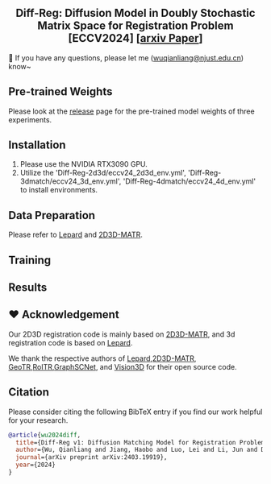 <div style="text-align: center;">
  <h2>Diff-Reg: Diffusion Model in Doubly Stochastic Matrix Space for Registration Problem [ECCV2024] [<a href="https://arxiv.org/pdf/2403.19919">arxiv Paper</a>]</h2>
</div>

👀 If you have any questions, please let me (wuqianliang@njust.edu.cn) know~

## Pre-trained Weights

Please look at the [release](https://github.com/wuqianliang/Diff-Reg/releases/tag/DiffRegv1) page for the pre-trained model weights of three experiments.

## Installation

1. Please use the NVIDIA RTX3090 GPU.
2. Utilize the 'Diff-Reg-2d3d/eccv24_2d3d_env.yml', 'Diff-Reg-3dmatch/eccv24_3d_env.yml', 'Diff-Reg-4dmatch/eccv24_4d_env.yml' to install environments.
   
## Data Preparation
Please refer to [Lepard](https://github.com/rabbityl/lepard) and [2D3D-MATR](https://github.com/minhaolee/2D3DMATR).

## Training

## Results


## :hearts: Acknowledgement

Our 2D3D registration code is mainly based on [2D3D-MATR](https://github.com/minhaolee/2D3DMATR), and 3d registration code is based on [Lepard](https://github.com/rabbityl/lepard).

We thank the respective authors of [Lepard](https://github.com/rabbityl/lepard),[2D3D-MATR](https://github.com/minhaolee/2D3DMATR), [GeoTR](https://github.com/qinzheng93/GeoTransformer),[RoITR](https://github.com/haoyu94/RoITr),[GraphSCNet](https://github.com/qinzheng93/GraphSCNet), and [Vision3D](https://github.com/qinzheng93/vision3d) for their open source code.

## Citation

Please consider citing the following BibTeX entry if you find our work helpful for your research.   

```bibtex
@article{wu2024diff,
  title={Diff-Reg v1: Diffusion Matching Model for Registration Problem},
  author={Wu, Qianliang and Jiang, Haobo and Luo, Lei and Li, Jun and Ding, Yaqing and Xie, Jin and Yang, Jian},
  journal={arXiv preprint arXiv:2403.19919},
  year={2024}
}



